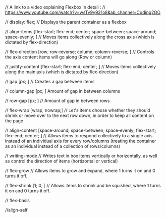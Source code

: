 // A link to a video explaining Flexbox in detail :
// https://www.youtube.com/watch?v=wsTv9y931o8&ab_channel=Coding2GO

// display: flex;
// Displays the parent container as a flexbox

// align-items [flex-start; flex-end; center; space-between; space-around; space-evenly; ]
// Moves items collectively along the cross axis (which is dictated by flex-direction)

// flex-direction [row; row-reverse; column; column-reverse; ]
// Controls the axis content items will go along (Row or column)

// justify-content [flex-start; flex-end; center; ] 
// Moves items collectively along the main axis (which is dictated by flex-direction)

// gap [px; ]
// Creates a gap between items

// column-gap [px; ]
Amount of gap in between columns

// row-gap [px; ]
// Amount of gap in between rows

// flex-wrap [wrap; nowrap;]
// Let's items choose whether they should shrink or move over to the next row down, in order to keep all content on the page

// align-content [space-around; space-between; space-evenly; flex-start; flex-end; center; ]
// Allows items to respond collectively to a single axis instead of an individual axis for every row/columns (treating the container as an individual instead of a collection of rows/columns)

// writing-mode
// Writes text in box items vertically or horizontally, as well as control the direction of items (hortizontal or vertical)

// flex-grow
// Allows items to grow and expand, where 1 turns it on and 0 turns it off. 

// flex-shrink [1; 0; ]
// Allows items to shrink and be squished, where 1 turns it on and 0 turns it off. 

// flex-basis

//align-self
